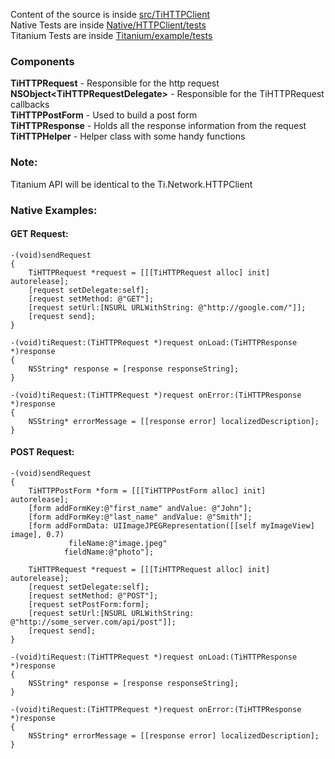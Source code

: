 Content of the source is inside [src/TiHTTPClient](https://github.com/pec1985/TiHTTPClient/tree/master/src/TiHTTPClient)  
Native Tests are inside [Native/HTTPClient/tests](https://github.com/pec1985/TiHTTPClient/tree/master/Native/HTTPClient/tests)  
Titanium Tests are inside [Titanium/example/tests](https://github.com/pec1985/TiHTTPClient/tree/master/Titanium/example/tests)  

### Components
**TiHTTPRequest** - Responsible for the http request  
**NSObject\<TiHTTPRequestDelegate\>** - Responsible for the TiHTTPRequest callbacks  
**TiHTTPPostForm** - Used to build a post form  
**TiHTTPResponse** - Holds all the response information from the request  
**TiHTTPHelper** - Helper class with some handy functions

### Note:
Titanium API will be identical to the Ti.Network.HTTPClient

### Native Examples:
#### GET Request:

    -(void)sendRequest
    {
        TiHTTPRequest *request = [[[TiHTTPRequest alloc] init] autorelease];
        [request setDelegate:self];
        [request setMethod: @"GET"];
        [request setUrl:[NSURL URLWithString: @"http://google.com/"]];
        [request send];
    }

    -(void)tiRequest:(TiHTTPRequest *)request onLoad:(TiHTTPResponse *)response
    {
        NSString* response = [response responseString];
    }
    
    -(void)tiRequest:(TiHTTPRequest *)request onError:(TiHTTPResponse *)response
    {
        NSString* errorMessage = [[response error] localizedDescription];
    }

#### POST Request:

    -(void)sendRequest
    {
        TiHTTPPostForm *form = [[[TiHTTPPostForm alloc] init] autorelease];
        [form addFormKey:@"first_name" andValue: @"John"];
        [form addFormKey:@"last_name" andValue: @"Smith"];
        [form addFormData: UIImageJPEGRepresentation([[self myImageView] image], 0.7)
                 fileName:@"image.jpeg"
                fieldName:@"photo"];
    
        TiHTTPRequest *request = [[[TiHTTPRequest alloc] init] autorelease];
        [request setDelegate:self];
        [request setMethod: @"POST"];
        [request setPostForm:form];
        [request setUrl:[NSURL URLWithString: @"http://some_server.com/api/post"]];
        [request send];
    }

    -(void)tiRequest:(TiHTTPRequest *)request onLoad:(TiHTTPResponse *)response
    {
        NSString* response = [response responseString];
    }
    
    -(void)tiRequest:(TiHTTPRequest *)request onError:(TiHTTPResponse *)response
    {
        NSString* errorMessage = [[response error] localizedDescription];
    }
    
